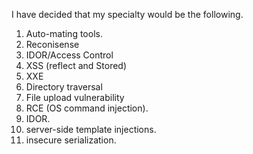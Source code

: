 I have decided that my specialty would be the 
following.

1. Auto-mating tools.
2. Reconisense
3. IDOR/Access Control
4. XSS (reflect and Stored)
5. XXE
6. Directory traversal 
7. File upload vulnerability
8. RCE (OS command injection).
9. IDOR.
10. server-side template injections.
11. insecure serialization.


